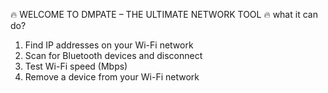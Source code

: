🔥 WELCOME TO DMPATE – THE ULTIMATE NETWORK TOOL 🔥 
what it can do?
1. Find IP addresses on your Wi-Fi network
2. Scan for Bluetooth devices and disconnect
3. Test Wi-Fi speed (Mbps)
4. Remove a device from your Wi-Fi network
